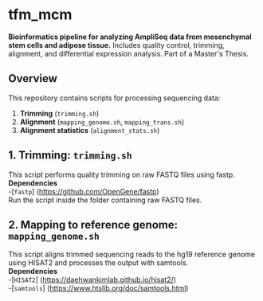 # tfm_mcm
**Bioinformatics pipeline for analyzing AmpliSeq data from mesenchymal stem cells and adipose tissue.** Includes quality control, trimming, alignment, and differential expression analysis. Part of a Master's Thesis. 
## Overview
This repository contains scripts for processing sequencing data:
1. **Trimming** (`trimming.sh`)
2. **Alignment** (`mapping_genome.sh`, `mapping_trans.sh`)
3. **Alignment statistics** (`alignment_stats.sh`)

## **1. Trimming: `trimming.sh`**
This script performs quality trimming on raw FASTQ files using fastp.
**Dependencies**  
-[`fastp`] (https://github.com/OpenGene/fastp)  
Run the script inside the folder containing raw FASTQ files.

## **2. Mapping to reference genome: `mapping_genome.sh`**  
This script aligns trimmed sequencing reads to the hg19 reference genome using HISAT2 and processes the output with samtools.  
**Dependencies**  
-[`HISAT2`] (https://daehwankimlab.github.io/hisat2/)  
-[`samtools`] (https://www.htslib.org/doc/samtools.html)  

